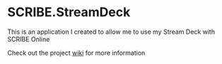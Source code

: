 # SCRIBE.StreamDeck
This is an application I created to allow me to use my Stream Deck with SCRIBE Online

Check out the project [wiki](https://github.com/medicstuder/SCRIBE.StreamDeck/wiki) for more information
